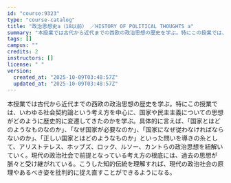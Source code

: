 ```yaml
---
id: "course:9323"
type: "course-catalog"
title: "政治思想史a（18以前） ／HISTORY OF POLITICAL THOUGHTS a"
summary: "本授業では古代から近代までの西欧の政治思想の歴史を学ぶ。特にこの授業では、いわゆる社会契約論という考え方を中心に、国家や民主主義についての思想がどのように歴史的に変遷してきたのかを学ぶ。具体的に言えば、「国家とはどのようなものなのか」、「な…"
tags: []
campus: ""
credits: 2
instructors: []
license: " "
version:
  created_at: "2025-10-09T03:48:57Z"
  updated_at: "2025-10-09T03:48:57Z"
---
```


本授業では古代から近代までの西欧の政治思想の歴史を学ぶ。特にこの授業では、いわゆる社会契約論という考え方を中心に、国家や民主主義についての思想がどのように歴史的に変遷してきたのかを学ぶ。具体的に言えば、「国家とはどのようなものなのか」、「なぜ国家が必要なのか」、「国家になぜ従わなければならないのか」、「正しい国家とはどのようなものか」といった問いを導きの糸として、アリストテレス、ホッブズ、ロック、ルソー、カントらの政治思想を紐解いていく。現代の政治社会で前提となっている考え方の根底には、過去の思想が脈々と受け継がれている。こうした知的伝統を理解すれば、現代の政治社会の原理やあるべき姿を批判的に捉え直すことができるようになる。

